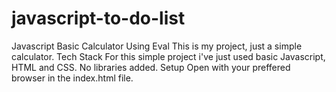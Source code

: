 # javascript-to-do-list
Javascript Basic Calculator Using Eval This is my project, just a simple calculator.  Tech Stack For this simple project i've just used basic Javascript, HTML and CSS. No libraries added.  Setup Open with your preffered browser in the index.html file.
